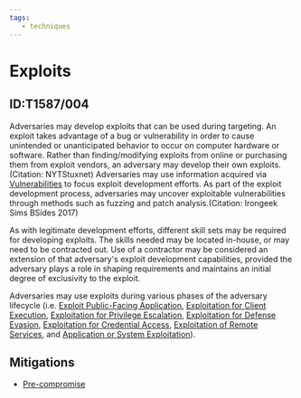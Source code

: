 ```yaml
---
tags:
   - techniques
---
```

# Exploits
## ID:T1587/004
Adversaries may develop exploits that can be used during targeting. An exploit takes advantage of a bug or vulnerability in order to cause unintended or unanticipated behavior to occur on computer hardware or software. Rather than finding/modifying exploits from online or purchasing them from exploit vendors, an adversary may develop their own exploits.(Citation: NYTStuxnet) Adversaries may use information acquired via [Vulnerabilities](techniques/T1588/006) to focus exploit development efforts. As part of the exploit development process, adversaries may uncover exploitable vulnerabilities through methods such as fuzzing and patch analysis.(Citation: Irongeek Sims BSides 2017)

As with legitimate development efforts, different skill sets may be required for developing exploits. The skills needed may be located in-house, or may need to be contracted out. Use of a contractor may be considered an extension of that adversary's exploit development capabilities, provided the adversary plays a role in shaping requirements and maintains an initial degree of exclusivity to the exploit.

Adversaries may use exploits during various phases of the adversary lifecycle (i.e. [Exploit Public-Facing Application](techniques/T1190), [Exploitation for Client Execution](techniques/T1203), [Exploitation for Privilege Escalation](techniques/T1068), [Exploitation for Defense Evasion](techniques/T1211), [Exploitation for Credential Access](techniques/T1212), [Exploitation of Remote Services](techniques/T1210), and [Application or System Exploitation](techniques/T1499/004)).
## Mitigations
* [Pre-compromise](mitigations/M1056)
